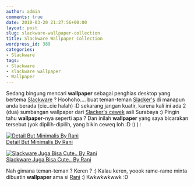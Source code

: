 ```yaml
---
author: admin
comments: true
date: 2010-03-20 21:27:56+00:00
layout: post
slug: slackware-wallpaper-collection
title: Slackware Wallpaper Collection
wordpress_id: 389
categories:
- Slackware
tags:
- Slackware
- slackware wallpaper
- Wallpaper
---
```


Sedang bingung mencari **wallpaper** sebagai penghias desktop yang bertema [Slackware](http://slackware.com) ? Hoohoho.... buat teman-teman [Slacker's](http://planet.slackware-id.org/) di manapun anda berada (cie..cie halah) :D sekarang jangan kuatir, karena kali ini ada 2 (dua) sumbangan wallpaper dari [Slacker's cewek](http://www.rani.info.tm/) asli Surabaya :) Pingin tahu **wallpaper**-nya seperti apa ? Dan inilah **wallpaper** yang saya bicarakan tersebut (yok dipilih-dipilih, yang bikin ceweq loh :D :) ) :








[![Detail But Minimalis By Rani](http://gallery.slackadelic.com/albums/userpics/10256/wallpaper_detail.jpg)  
Detail But Minimalis By Rani](http://gallery.slackadelic.com/displayimage.php?pid=455&fullsize=1)




[![Slackware Juga Bisa Cute.. By Rani](http://gallery.slackadelic.com/albums/userpics/10256/wallpaper_rose.jpg)  
Slackware Juga Bisa Cute.. By Rani](http://gallery.slackadelic.com/displayimage.php?pid=454&fullsize=1)





Nah gimana teman-teman ? Keren ? :) Kalau keren, yoook rame-rame minta dibuatin **wallpaper** ama si [Rani](http://www.rani.info.tm/) :) Kwkwkwkwwk :D
